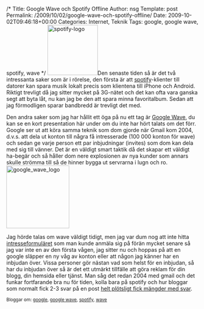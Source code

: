 /*
 Title: Google Wave och Spotify Offline
 Author: nsg
 Template: post
 Permalink: /2009/10/02/google-wave-och-spotify-offline/
 Date: 2009-10-02T09:46:18+00:00
 Categories: Internet, Teknik
 Tags: google, google wave, spotify, wave
*/
[<img class="size-full wp-image-746 alignleft" title="spotify-logo" src="http://cdn.junkpile.se/2009/09/spotify-logo.jpg" alt="spotify-logo" width="132" height="132" />][1]Den senaste tiden så är det två intressanta saker som är i rörelse, den första är att [spotify][2]-klienter till datorer kan spara musik lokalt precis som klientena till iPhone och Android. Riktigt trevligt då jag sitter mycket på 3G-nätet och det kan ofta vara ganska segt att byta låt, nu kan jag be den att spara minna favoritalbum. Sedan att jag förmodligen sparar bandbredd är trevligt det med.

Den andra saker som jag har hållit ett öga på nu ett tag är [Google Wave][3], du kan se en kort presentation här under om du inte har hört talats om det förr. Google ser ut att köra samma teknik som dom gjorde när Gmail kom 2004, d.v.s. att dela ut konton till några få intresserade (100 000 konton för wave) och sedan ge varje person ett par inbjudningar (invites) som dom kan dela med sig till vänner. Det är en väldigt smart taktik då det skapar ett väldigt ha-begär och så håller dom nere explosionen av nya kunder som annars skulle strömma till så de hinner bygga ut servrarna i lugn och ro.<img class="alignright size-full wp-image-767" title="google_wave_logo" src="http://cdn.junkpile.se/2009/10/google_wave_logo.jpg" alt="google_wave_logo" width="165" height="165" />

Jag hörde talas om wave väldigt tidigt, men jag var dum nog att inte hitta [intresseformuläret][4] som man kunde anmäla sig på förän mycket senare så jag var inte en av den första vågen, jag sitter nu och hoppas på att en google släpper en ny våg av konton eller att någon jag känner har en inbjudan över. Vissa personer gör nästan vad som helst för en inbjudan, så har du inbjudan över så är det ett utmärkt tillfälle att göra reklam för din blogg, din hemsida eller tjänst. Man såg det redan 2004 med gmail och det funkar fortfarande bra nu för tiden, kolla bara på spotify och hur bloggar som normalt fick 2-3 svar på en post [helt plötsligt fick mängder med svar][5].



<small> <p class='technorati-tags'>
  Bloggar om: <a class='technorati-link' href='http://bloggar.se/om/google' rel='tag' target='_self'>google</a>, <a class='technorati-link' href='http://bloggar.se/om/google+wave' rel='tag' target='_self'>google wave</a>, <a class='technorati-link' href='http://bloggar.se/om/spotify' rel='tag' target='_self'>spotify</a>, <a class='technorati-link' href='http://bloggar.se/om/wave' rel='tag' target='_self'>wave</a>
</p></small>

 [1]: http://cdn.junkpile.se/2009/09/spotify-logo.jpg
 [2]: http://www.spotify.com
 [3]: http://wave.google.com
 [4]: https://services.google.com/fb/forms/wavesignup/
 [5]: http://www.tmn.nu/blog/2009/07/12/tavling-101-spotify-invites-att-vinna/